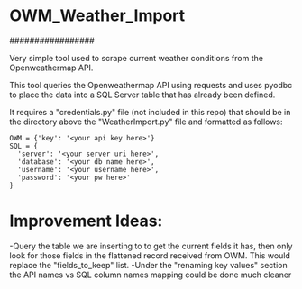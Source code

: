 # OWM_Weather_Import
#################

Very simple tool used to scrape current weather conditions from the Openweathermap API.

This tool queries the Openweathermap API using requests and uses pyodbc to place the data into a SQL Server table that has already been defined.

It requires a "credentials.py" file (not included in this repo) that should be in the directory above the "WeatherImport.py" file and formatted as follows:
```
OWM = {'key': '<your api key here>'}
SQL = {
  'server': '<your server uri here>',
  'database': '<your db name here>',
  'username': '<your username here>',
  'password': '<your pw here>'
}
```

# Improvement Ideas:
-Query the table we are inserting to to get the current fields it has, then only look for those fields in the flattened record received from OWM. This would replace the "fields_to_keep" list.
-Under the "renaming key values" section the API names vs SQL column names mapping could be done much cleaner
